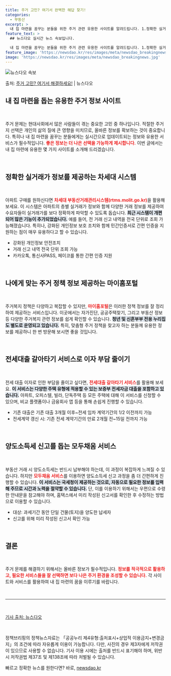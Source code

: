 ```yaml
---
title: 주거 고민? 여기서 완벽한 해답 찾기!
categories:
  - 부동산
excerpt: >
  내 집 마련을 꿈꾸는 분들을 위한 주거 관련 유용한 사이트를 알려드립니다. 1.정확한 실거래가 정보는?차세대…
feature_text: >
  ## 뉴스다오 실시간 뉴스 속보입니다.

  내 집 마련을 꿈꾸는 분들을 위한 주거 관련 유용한 사이트를 알려드립니다. 1.정확한 실거래가 정보는?차세대…
feature_image: 'https://newsdao.kr/res/images/meta/newsdao_breakingnews.jpg'
image: 'https://newsdao.kr/res/images/meta/newsdao_breakingnews.jpg'
---
```


![뉴스다오 속보](https://newsdao.kr/res/images/meta/newsdao_breakingnews.jpg)

<p>출처: <a href="https://newsdao.kr/3316" rel="dofollow">주거 고민? 여기서 해결하세요!</a> | 뉴스다오</p>

<h2 data-ke-size="size26">내 집 마련을 돕는 유용한 주거 정보 사이트</h2>

<p data-ke-size="size16">&nbsp;</p>

주거 문제는 현대사회에서 많은 사람들이 겪는 중요한 고민 중 하나입니다. 적절한 주거지 선택은 개인의 삶의 질에 큰 영향을 미치므로, 올바른 정보를 확보하는 것이 중요합니다. 특히나 내 집 마련을 꿈꾸는 분들에게는 실시간으로 업데이트되는 정보와 유용한 서비스가 필수적입니다. <b><span style="color: #ee2323;">좋은 정보는 더 나은 선택을 가능하게 제시합니다.</span></b> 이번 글에서는 내 집 마련에 유용한 몇 가지 사이트를 소개해 드리겠습니다.

<p data-ke-size="size16">&nbsp;</p>

<h2 data-ke-size="size26">정확한 실거래가 정보를 제공하는 차세대 시스템</h2>

<p data-ke-size="size16">&nbsp;</p>

아파트 구매를 원하신다면 <b><span style="color: #ee2323;">차세대 부동산거래관리시스템(rtms.molit.go.kr)</span></b>을 활용해 보세요. 이 시스템은 아파트의 층별 실거래가 정보와 함께 다양한 거래 정보를 제공하여 수요자들이 실거래가를 보다 정확하게 파악할 수 있도록 돕습니다. <b><span style="background-color: #21538527;">최근 시스템이 개편되어 많은 기능이 추가되었습니다.</span></b> 예를 들어, 전 거래 신고 내역을 전국 단위로 조회 가능해졌습니다. 특히나, 강화된 개인정보 보호 조치와 함께 민간인증서로 간편 인증을 지원하는 점이 매우 유용하다고 할 수 있습니다.

<ul>
    <li>강화된 개인정보 안전조치</li>
    <li>거래 신고 내역 전국 단위 조회 가능</li>
    <li>카카오톡, 통신사PASS, 페이코를 통한 간편 인증 지원</li>
</ul>

<p data-ke-size="size16">&nbsp;</p>

<h2 data-ke-size="size26">나에게 맞는 주거 정책 정보 제공하는 마이홈포털</h2>

<p data-ke-size="size16">&nbsp;</p>

주거복지 정책은 다양하고 복잡할 수 있지만, <b><span style="color: #ee2323;">마이홈포털</span></b>은 이러한 정책 정보를 잘 정리하여 제공하는 서비스입니다. 이곳에서는 자가진단, 공공주택찾기, 그리고 부동산 정보 등 다양한 주거복지 관련 정보를 쉽게 확인할 수 있습니다. <b><span style="background-color: #21538527;">청년 및 신혼부부 전용 누리집도 별도로 운영되고 있습니다.</span></b> 특히, 맞춤형 주거 정책을 찾고자 하는 분들께 유용한 정보를 제공하니 한 번 방문해 보시면 좋을 것입니다.

<p data-ke-size="size16">&nbsp;</p>

<h2 data-ke-size="size26">전세대출 갈아타기 서비스로 이자 부담 줄이기</h2>

<p data-ke-size="size16">&nbsp;</p>

전세 대출 이자로 인한 부담을 줄이고 싶다면, <b><span style="color: #ee2323;">전세대출 갈아타기 서비스</span></b>를 활용해 보세요. <b><span style="background-color: #21538527;">이 서비스는 다양한 주택 유형에 적용할 수 있는 보증부 전세자금 대출을 포함하고 있습니다.</span></b> 아파트, 오피스텔, 빌라, 단독주택 등 모든 주택에 대해 이 서비스를 신청할 수 있으며, 비교 플랫폼이나 금융회사 앱 등을 통해 손쉽게 진행할 수 있습니다. 

<ul>
    <li>기존 대출은 기존 대출 3개월 이후~전세 임차 계약기간의 1/2 이전까지 가능</li>
    <li>전세계약 갱신 시: 기존 전세 계약기간의 만료 2개월 전~15일 전까지 가능</li>
</ul>

<p data-ke-size="size16">&nbsp;</p>

<h2 data-ke-size="size26">양도소득세 신고를 돕는 모두채움 서비스</h2>

<p data-ke-size="size16">&nbsp;</p>

부동산 거래 시 양도소득세는 반드시 납부해야 하는데, 이 과정이 복잡하게 느껴질 수 있습니다. 하지만 <b><span style="color: #ee2323;">모두채움 서비스</span></b>를 이용하면 양도소득세 신고 과정을 좀 더 간편하게 진행할 수 있습니다. <b><span style="background-color: #21538527;">이 서비스는 국세청이 제공하는 것으로, 자동으로 필요한 정보를 입력해 주므로 시간과 노력을 절약할 수 있습니다.</span></b> 단, 이를 이용하기 위해서는 우편으로 수령한 안내문을 참고해야 하며, 홈택스에서 미리 작성된 신고서를 확인한 후 수정하는 방법으로 이용할 수 있습니다.

<ul>
    <li>대상: 과세기간 동안 단일 건물(토지)을 양도한 납세자</li>
    <li>신고를 위해 미리 작성된 신고서 확인 가능</li>
</ul>

<p data-ke-size="size16">&nbsp;</p>

<h2 data-ke-size="size26">결론</h2>

<p data-ke-size="size16">&nbsp;</p>

주거 문제를 해결하기 위해서는 올바른 정보가 필수적입니다. <b><span style="color: #ee2323;">정보를 적극적으로 활용하고, 필요한 서비스들을 잘 선택하면 보다 나은 주거 환경을 조성할 수 있습니다.</span></b> 각 사이트와 서비스를 활용하여 내 집 마련의 꿈을 이루기를 바랍니다.

<p data-ke-size="size16">&nbsp;</p>

<hr>

<p data-ke-size="size16">&nbsp;</p>

<p data-ke-size="size16"><a href="https://newsdao.kr/3316" target="_blank">기사 출처: 뉴스다오</a></p>

<p data-ke-size="size16">&nbsp;</p>

<span>정책브리핑의 정책뉴스자료는 「공공누리 제4유형:출처표시+상업적 이용금지+변경금지」의 조건에 따라 자유롭게 이용이 가능합니다. 다만, 사진의 경우 제3자에게 저작권이 있으므로 사용할 수 없습니다. 기사 이용 시에는 출처를 반드시 표기해야 하며, 위반 시 저작권법 제37조 및 제138조에 따라 처벌될 수 있습니다.</span> 

빠르고 정확한 뉴스를 원한다면? 바로, <a href="https://newsdao.kr" rel="dofollow">newsdao.kr</a>


